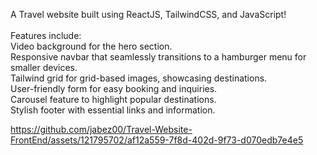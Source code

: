 A Travel website built using ReactJS, TailwindCSS, and JavaScript!<br>
<br>
Features include:<br>
Video background for the hero section.<br>
Responsive navbar that seamlessly transitions to a hamburger menu for smaller devices.<br>
Tailwind grid for grid-based images, showcasing destinations.<br>
User-friendly form for easy booking and inquiries.<br>
Carousel feature to highlight popular destinations.<br>
Stylish footer with essential links and information.<br>


https://github.com/jabez00/Travel-Website-FrontEnd/assets/121795702/af12a559-7f8d-402d-9f73-d070edb7e4e5

